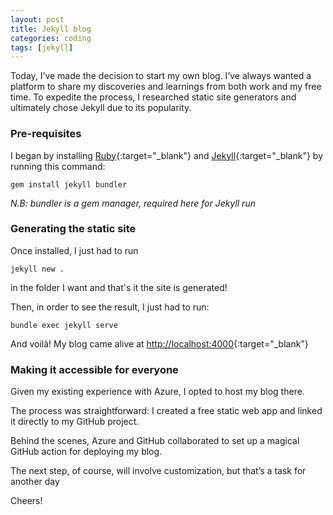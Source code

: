```yaml
---
layout: post
title: Jekyll blog
categories: coding
tags: [jekyll]
---
```


Today, I’ve made the decision to start my own blog. I’ve always wanted a platform to share my discoveries and learnings from both work and my free time. To expedite the process, I researched static site generators and ultimately chose Jekyll due to its popularity.

### Pre-requisites

I began by installing [Ruby](https://rubyinstaller.org/){:target="_blank"} and [Jekyll](https://jekyllrb.com){:target="_blank"} by running this command:
```shell
gem install jekyll bundler
```
*N.B: bundler is a gem manager, required here for Jekyll run*

### Generating the static site
Once installed, I just had to run
```shell
jekyll new .
```
in the folder I want and that's it the site is generated!

Then, in order to see the result, I just had to run:
```shell
bundle exec jekyll serve
```
And voilà! My blog came alive at [http://localhost:4000](http://localhost:4000){:target="_blank"}

### Making it accessible for everyone

Given my existing experience with Azure, I opted to host my blog there. 

The process was straightforward: I created a free static web app and linked it directly to my GitHub project. 

Behind the scenes, Azure and GitHub collaborated to set up a magical GitHub action for deploying my blog. 

The next step, of course, will involve customization, but that’s a task for another day

Cheers!